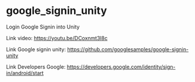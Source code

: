 # google_signin_unity
Login Google Signin into Unity

Link video:
https://youtu.be/DCoxnmt3l8c

Link Google signin unity:
https://github.com/googlesamples/google-signin-unity

Link Developers Google:
https://developers.google.com/identity/sign-in/android/start
